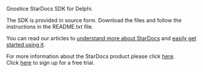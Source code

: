 Gnostice StarDocs SDK for Delphi.

The SDK is provided in source form. Download the files and follow the instructions in the README.txt file. 

You can read our articles to [understand more about StarDocs](http://www.gnostice.com/nl_article.asp?id=385&t=Introduction_to_Gnostice_StarDocs_Cloud_and_On_Premises_APIs) and [easily get started using it](http://www.gnostice.com/nl_article.asp?id=386&t=Getting_started_with_Gnostice_StarDocs_Cloud_and_On_Premises_APIs).

For more information about the StarDocs product please click [here](https://www.gnostice.com/stardocs.asp).<br>
Click [here](https://www.gnostice.com/stardocs.asp?show=trial) to sign up for a free trial.
